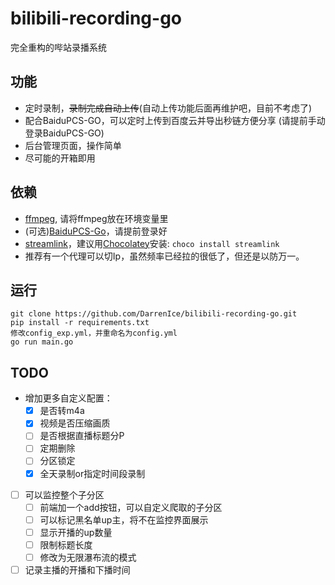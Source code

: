 # bilibili-recording-go
完全重构的哔站录播系统

## 功能
- 定时录制，<del>录制完成自动上传</del>(自动上传功能后面再维护吧，目前不考虑了)
- 配合BaiduPCS-GO，可以定时上传到百度云并导出秒链方便分享 (请提前手动登录BaiduPCS-GO)
- 后台管理页面，操作简单
- 尽可能的开箱即用

## 依赖
- [ffmpeg](https://www.gyan.dev/ffmpeg/builds/), 请将ffmpeg放在环境变量里
- (可选)[BaiduPCS-Go](https://github.com/qjfoidnh/BaiduPCS-Go)，请提前登录好
- [streamlink](https://streamlink.github.io/)，建议用[Chocolatey](https://chocolatey.org/packages/streamlink)安装: ```choco install streamlink```
- 推荐有一个代理可以切Ip，虽然频率已经拉的很低了，但还是以防万一。

## 运行
```
git clone https://github.com/DarrenIce/bilibili-recording-go.git
pip install -r requirements.txt
修改config_exp.yml，并重命名为config.yml
go run main.go
```

## TODO

- 增加更多自定义配置：
  - [x] 是否转m4a
  - [x] 视频是否压缩画质
  - [ ] 是否根据直播标题分P
  - [ ] 定期删除
  - [ ] 分区锁定
  - [x] 全天录制or指定时间段录制
- [ ] 可以监控整个子分区
  - [ ] 前端加一个add按钮，可以自定义爬取的子分区
  - [ ] 可以标记黑名单up主，将不在监控界面展示
  - [ ] 显示开播的up数量
  - [ ] 限制标题长度
  - [ ] 修改为无限瀑布流的模式
- [ ] 记录主播的开播和下播时间
